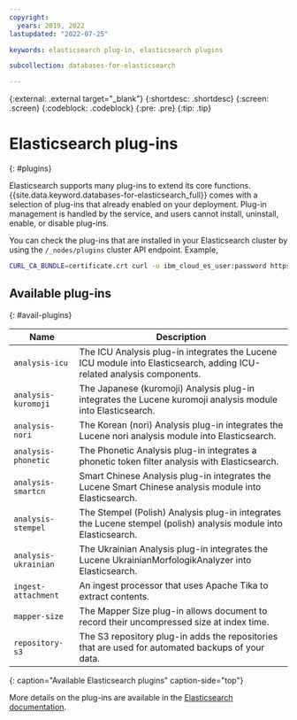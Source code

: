 ```yaml
---
copyright:
  years: 2019, 2022
lastupdated: "2022-07-25"

keywords: elasticsearch plug-in, elasticsearch plugins

subcollection: databases-for-elasticsearch

---
```


{:external: .external target="_blank"}
{:shortdesc: .shortdesc}
{:screen: .screen}
{:codeblock: .codeblock}
{:pre: .pre}
{:tip: .tip}

# Elasticsearch plug-ins
{: #plugins}

Elasticsearch supports many plug-ins to extend its core functions. {{site.data.keyword.databases-for-elasticsearch_full}} comes with a selection of plug-ins that already enabled on your deployment. Plug-in management is handled by the service, and users cannot install, uninstall, enable, or disable plug-ins.

You can check the plug-ins that are installed in your Elasticsearch cluster by using the `/_nodes/plugins` cluster API endpoint. Example, 
```sh
CURL_CA_BUNDLE=certificate.crt curl -u ibm_cloud_es_user:password https://f1b5e4a9-7179-4af2-a795-b7a0d71ec80a.974550db55eb4ec0983f023940bf637f.databases.appdomain.cloud:30909/_nodes/plugins
```

## Available plug-ins
{: #avail-plugins}

| Name | Description |
| ------- | ------- |
| `analysis-icu` | The ICU Analysis plug-in integrates the Lucene ICU module into Elasticsearch, adding ICU-related analysis components. |
| `analysis-kuromoji` | The Japanese (kuromoji) Analysis plug-in integrates the Lucene kuromoji analysis module into Elasticsearch. |
| `analysis-nori` | The Korean (nori) Analysis plug-in integrates the Lucene nori analysis module into Elasticsearch. |
| `analysis-phonetic` | The Phonetic Analysis plug-in integrates a phonetic token filter analysis with Elasticsearch. |
| `analysis-smartcn` | Smart Chinese Analysis plug-in integrates the Lucene Smart Chinese analysis module into Elasticsearch. |
| `analysis-stempel` | The Stempel (Polish) Analysis plug-in integrates the Lucene stempel (polish) analysis module into Elasticsearch. |
| `analysis-ukrainian` | The Ukrainian Analysis plug-in integrates the Lucene UkrainianMorfologikAnalyzer into Elasticsearch. |
| `ingest-attachment` | An ingest processor that uses Apache Tika to extract contents. |
| `mapper-size` | The Mapper Size plug-in allows document to record their uncompressed size at index time. |
| `repository-s3` | The S3 repository plug-in adds the repositories that are used for automated backups of your data. |
{: caption="Available Elasticsearch plugins" caption-side="top"}

More details on the plug-ins are available in the [Elasticsearch documentation](https://www.elastic.co/guide/en/elasticsearch/plugins/current/index.html).
